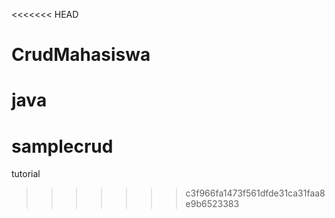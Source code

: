 <<<<<<< HEAD
# CrudMahasiswa
java
=======
# samplecrud
tutorial
>>>>>>> c3f966fa1473f561dfde31ca31faa8e9b6523383
